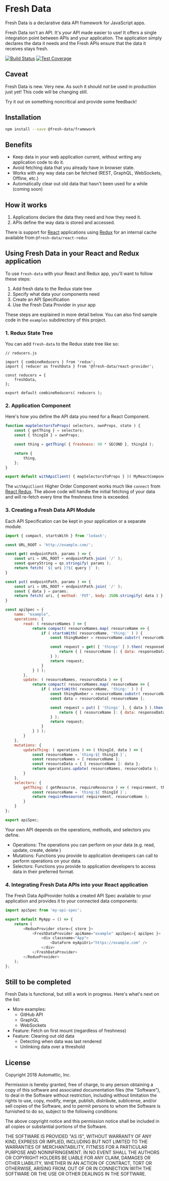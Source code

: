 # Fresh Data

Fresh Data is a declarative data API framework for JavaScript apps.

Fresh Data isn't an API. It's *your* API made easier to use!
It offers a single integration point between APIs and your application.
The application simply declares the data it needs and the Fresh APIs ensure that the data it receives stays fresh.

[![Build Status](https://travis-ci.org/Automattic/fresh-data.svg?branch=master)](https://travis-ci.org/Automattic/fresh-data)
[![Test Coverage](https://img.shields.io/codecov/c/github/Automattic/fresh-data.svg)](https://travis-ci.org/Automattic/fresh-data)

## Caveat

Fresh Data is new. Very new. As such it should *not* be used in production just yet! This code will be changing still.

Try it out on something noncritical and provide some feedback!

## Installation

```sh
npm install --save @fresh-data/framework
```

## Benefits

* Keep data in your web application current, without writing any application code to do it.
* Avoid fetching data that you already have in browser state.
* Works with any way data can be fetched (REST, GraphQL, WebSockets, Offline, etc.)
* Automatically clear out old data that hasn't been used for a while (coming soon)

## How it works

1. Applications declare the data they need and how they need it.
2. APIs define the way data is stored and accessed.

There is support for [React](https://github.com/facebook/react) applications using [Redux](https://github.com/reduxjs/redux) for an internal cache available from `@fresh-data/react-redux`

## Using Fresh Data in your React and Redux application

To use `fresh-data` with your React and Redux app, you'll want to follow these steps:

1. Add fresh data to the Redux state tree
2. Specify what data your components need
3. Create an API Specification
4. Use the Fresh Data Provider in your app

These steps are explained in more detail below. You can also find sample code in the `examples` subdirectory of this project.

### 1. Redux State Tree

You can add `fresh-data` to the Redux state tree like so:

```
// reducers.js

import { combineReducers } from 'redux';
import { reducer as freshData } from '@fresh-data/react-provider';

const reducers = {
	freshData,
};

export default combineReducers( reducers );
```

### 2. Application Component

Here's how you define the API data you need for a React Component.

```js
function mapSelectorsToProps( selectors, ownProps, state ) {
	const { getThing } = selectors;
	const { thingId } = ownProps;

	const thing = getThing( { freshness: 90 * SECOND }, thingId );

	return {
		thing,
	};
}

export default withApiClient( { mapSelectorsToProps } )( MyReactComponent );
```

The `withApiClient` Higher Order Component works much like `connect` from [React Redux](https://github.com/reduxjs/react-redux).
The above code will handle the initial fetching of your data and will re-fetch every time the freshness time is exceeded.

### 3. Creating a Fresh Data API Module

Each API Specification can be kept in your application or a separate module.

```js
import { compact, startsWith } from 'lodash';

const URL_ROOT = 'http://example.com/';

const get( endpointPath, params ) => {
	const uri = URL_ROOT + endpointPath.join( '/' );
	const queryString = qs.stringify( params );
	return fetch( `${ uri }?${ query }` );
}

const put( endpointPath, params ) => {
	const uri = URL_ROOT + endpointPath.join( '/' );
	const { data } = params;
	return fetch( uri, { method: 'PUT', body: JSON.stringify( data ) } );
}

const apiSpec = {
	name: "example",
	operations: {
		read: ( resourceNames ) => {
			return compact( resourceNames.map( resourceName => {
				if ( startsWith( resourceName, 'thing:' ) ) {
					const thingNumber = resourceName.substr( resourceName.indexOf( ':' ) + 1 );

					const request = get( [ 'things' ] ).then( responseData => {
						return { [ resourceName ]: { data: responseData } };
					} );
					return request;
				}
			} ) );
		},
		update: ( resourceNames, resourceData ) => {
			return compact( resourceNames.map( resourceName => {
				if ( startsWith( resourceName, 'thing:' ) ) {
					const thingNumber = resourceName.substr( resourceName.indexOf( ':' ) + 1 );
					const data = resourceData[ resourceName ];

					const request = put( [ 'things' ], { data } ).then( responseData => {
						return { [ resourceName ]: { data: responseData } };
					} );
					return request;
				}
			} ) );
		}
	},
	mutations: {
		updateThing: ( operations ) => ( thingId, data ) => {
			const resourceName = `thing:${ thingId }`;
			const resourceNames = [ resourceName ];
			const resourceData = { [ resourceName ]: data };
			return operations.update( resourceNames, resourceData );
		}
	},
	selectors: {
		getThing: ( getResource, requireResource ) => ( requirement, thingId ) => {
			const resourceName = `thing:${ thingId }`;
			return requireResource( requirement, resourceName );
		}
	}
};

export apiSpec;
```

Your own API depends on the operations, methods, and selectors you define.
- Operations: The operations you can perform on your data (e.g. read, update, create, delete )
- Mutations: Functions you provide to application developers can call to perform operations on your data.
- Selectors: Functions you provide to application developers to access data in their preferred format.

### 4. Integrating Fresh Data APIs into your React application

The Fresh Data ApiProvider holds a created API Spec available to your application and provides it to your connected data components:

```js
import apiSpec from 'my-api-spec';

export default MyApp = () => {
	return (
		<ReduxProvider store={ store }>
			<FreshDataProvider apiName="example" apiSpec={ apiSpec }>
				<div classname="App">
					<DataForm myApiUri="https://example.com" />
				</div>
			</FreshDataProvider>
		</ReduxProvider>
	);
};
```

## Still to be completed

Fresh Data is functional, but still a work in progress. Here's what's next on the list:
- More examples:
  - GitHub API
  - GraphQL
  - WebSockets
- Feature: Fetch on first mount (regardless of freshness)
- Feature: Clearing out old data
  - Detecting when data was last rendered
  - Unlinking data over a threshold

## License

Copyright 2018 Automattic, Inc.

Permission is hereby granted, free of charge, to any person obtaining a copy of this software and associated documentation files (the "Software"), to deal in the Software without restriction, including without limitation the rights to use, copy, modify, merge, publish, distribute, sublicense, and/or sell copies of the Software, and to permit persons to whom the Software is furnished to do so, subject to the following conditions:

The above copyright notice and this permission notice shall be included in all copies or substantial portions of the Software.

THE SOFTWARE IS PROVIDED "AS IS", WITHOUT WARRANTY OF ANY KIND, EXPRESS OR IMPLIED, INCLUDING BUT NOT LIMITED TO THE WARRANTIES OF MERCHANTABILITY, FITNESS FOR A PARTICULAR PURPOSE AND NONINFRINGEMENT. IN NO EVENT SHALL THE AUTHORS OR COPYRIGHT HOLDERS BE LIABLE FOR ANY CLAIM, DAMAGES OR OTHER LIABILITY, WHETHER IN AN ACTION OF CONTRACT, TORT OR OTHERWISE, ARISING FROM, OUT OF OR IN CONNECTION WITH THE SOFTWARE OR THE USE OR OTHER DEALINGS IN THE SOFTWARE.
